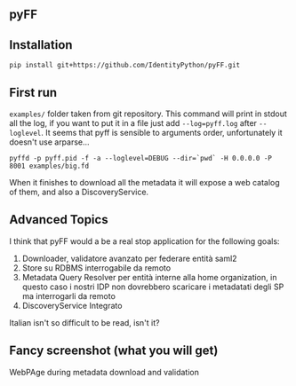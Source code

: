 pyFF
----

## Installation
````
pip install git+https://github.com/IdentityPython/pyFF.git
````

## First run

`examples/` folder taken from git repository.
This command will print in stdout all the log, if you want to put it in a file just add `--log=pyff.log` after `--loglevel`.
It seems that pyff is sensible to arguments order, unfortunately it doesn't use arparse...

````
pyffd -p pyff.pid -f -a --loglevel=DEBUG --dir=`pwd` -H 0.0.0.0 -P 8001 examples/big.fd
````
When it finishes to download all the metadata it will expose a web catalog of them, and also a DiscoveryService.

## Advanced Topics
I think that pyFF would a be a real stop application for the following goals:

1. Downloader, validatore avanzato per federare entità saml2
2. Store su RDBMS interrogabile da remoto
3. Metadata Query Resolver per entità interne alla home organization, in questo caso i nostri IDP non dovrebbero scaricare i metadatati degli SP ma interrogarli da remoto
4. DiscoveryService Integrato

Italian isn't so difficult to be read, isn't it?


## Fancy screenshot (what you will get)
WebPAge during metadata download and validation
